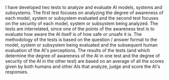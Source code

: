 I have developed two tests to analyze and evaluate AI models, systems and subsystems. The first test focuses on analyzing the degree of awareness of each model, system or subsystem evaluated and the second test focuses on the security of each model, system or subsystem being analyzed. The tests are interrelated, since one of the points of the awareness test is to evaluate how aware the AI ​​itself is of how safe or unsafe it is. The methodology of the tests is based on the question / answer format to the model, system or subsystem being evaluated and the subsequent human evaluation of the AI's perceptions. The results of the tests (and which determine the degree of awareness of the AI ​​in one test and the degree of security of the AI ​​in the other test) are based on an average of all the scores given by both humans and other AIs that analyze, judge and score the AI's responses.
